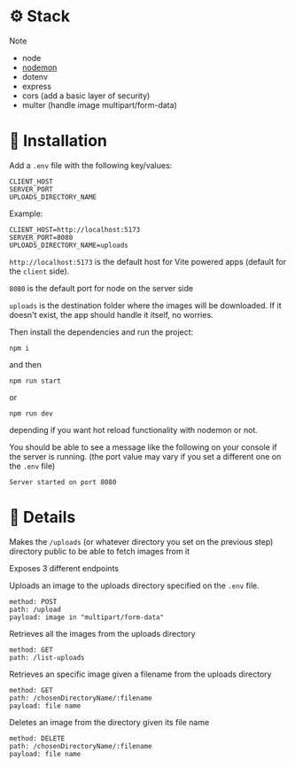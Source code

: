 # ⚙️ Stack

> [!NOTE]
>
> - node
> - [nodemon](https://www.npmjs.com/package/nodemon)
> - dotenv
> - express
> - cors (add a basic layer of security)
> - multer (handle image multipart/form-data)

# 🚀 Installation

Add a `.env` file with the following key/values:

```
CLIENT_HOST
SERVER_PORT
UPLOADS_DIRECTORY_NAME
```

Example:

```
CLIENT_HOST=http://localhost:5173
SERVER_PORT=8080
UPLOADS_DIRECTORY_NAME=uploads
```

`http://localhost:5173` is the default host for Vite powered apps (default for the `client` side).

`8080` is the default port for node on the server side

`uploads` is the destination folder where the images will be downloaded. If it doesn't exist, the app should handle it itself, no worries.

Then install the dependencies and run the project:

```shell
npm i
```

and then

```shell
npm run start
```

or

```shell
npm run dev
```

depending if you want hot reload functionality with nodemon or not.

You should be able to see a message like the following on your console if the server is running. (the port value may vary if you set a different one on the `.env` file)

```
Server started on port 8080
```

# 📝 Details

Makes the `/uploads` (or whatever directory you set on the previous step) directory public to be able to fetch images from it

Exposes 3 different endpoints

Uploads an image to the uploads directory specified on the `.env` file.

```
method: POST
path: /upload
payload: image in "multipart/form-data"
```

Retrieves all the images from the uploads directory

```
method: GET
path: /list-uploads
```

Retrieves an specific image given a filename from the uploads directory

```
method: GET
path: /chosenDirectoryName/:filename
payload: file name
```

Deletes an image from the directory given its file name

```
method: DELETE
path: /chosenDirectoryName/:filename
payload: file name
```

